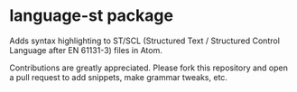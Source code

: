 # language-st package

Adds syntax highlighting to ST/SCL (Structured Text / Structured Control Language after EN 61131-3) files in Atom.

Contributions are greatly appreciated. Please fork this repository and open a pull request to add snippets, make grammar tweaks, etc.
